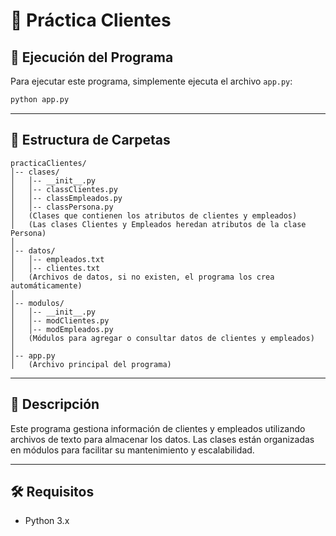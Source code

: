 # 📌 Práctica Clientes

## 🚀 Ejecución del Programa

Para ejecutar este programa, simplemente ejecuta el archivo `app.py`:

```bash
python app.py
```

---

## 📂 Estructura de Carpetas

```
practicaClientes/
│-- clases/
│   │-- __init__.py
│   │-- classClientes.py
│   │-- classEmpleados.py
│   │-- classPersona.py
│   (Clases que contienen los atributos de clientes y empleados)
│   (Las clases Clientes y Empleados heredan atributos de la clase Persona)
│
│-- datos/
│   │-- empleados.txt
│   │-- clientes.txt
│   (Archivos de datos, si no existen, el programa los crea automáticamente)
│
│-- modulos/
│   │-- __init__.py
│   │-- modClientes.py
│   │-- modEmpleados.py
│   (Módulos para agregar o consultar datos de clientes y empleados)
│
│-- app.py
│   (Archivo principal del programa)
```

---

## 📜 Descripción

Este programa gestiona información de clientes y empleados utilizando archivos de texto para almacenar los datos. Las clases están organizadas en módulos para facilitar su mantenimiento y escalabilidad.

---

## 🛠 Requisitos

- Python 3.x
